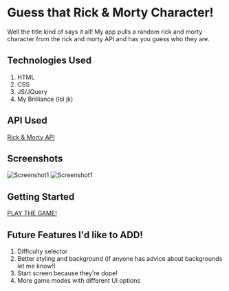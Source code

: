 # Guess that Rick & Morty Character!
Well the title kind of says it all! My app pulls a random rick and morty character from the rick and morty API and has you guess who they are.

## Technologies Used
1. HTML
2. CSS
3. JS/JQuery
4. My Brilliance (lol jk)

## API Used
[Rick & Morty API](https://rickandmortyapi.com/documentation/)

## Screenshots

![Screenshot1](https://i.imgur.com/LHTnuVm.png)
![Screenshot1](https://i.imgur.com/N2BC9u0.png)

## Getting Started

[PLAY THE GAME!](https://charbar3.github.io/GuessThatCharacter-Project-One/)

## Future Features I'd like to ADD!
1. Difficulty selector
2. Better styling and background (if anyone has advice about backgrounds let me know!)
3. Start screen because they're dope!
4. More game modes with different UI options